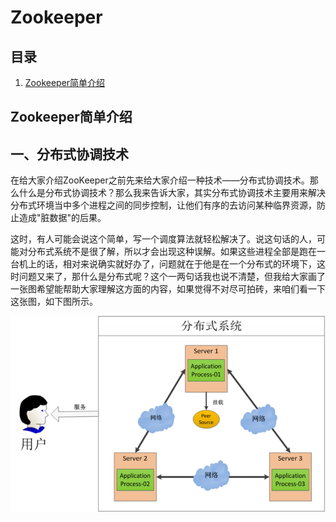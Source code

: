# Zookeeper

## 目录

1. [Zookeeper简单介绍](#Zookeeper简单介绍)

## Zookeeper简单介绍

## 一、分布式协调技术

在给大家介绍ZooKeeper之前先来给大家介绍一种技术——分布式协调技术。那么什么是分布式协调技术？那么我来告诉大家，其实分布式协调技术主要用来解决分布式环境当中多个进程之间的同步控制，让他们有序的去访问某种临界资源，防止造成"脏数据"的后果。

这时，有人可能会说这个简单，写一个调度算法就轻松解决了。说这句话的人，可能对分布式系统不是很了解，所以才会出现这种误解。如果这些进程全部是跑在一台机上的话，相对来说确实就好办了，问题就在于他是在一个分布式的环境下，这时问题又来了，那什么是分布式呢？这个一两句话我也说不清楚，但我给大家画了一张图希望能帮助大家理解这方面的内容，如果觉得不对尽可拍砖，来咱们看一下这张图，如下图所示。

![x](./Resource/zk1.png)
